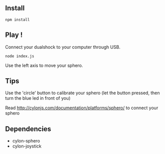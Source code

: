 ## Install 

```
npm install
```

## Play !

Connect your dualshock to your computer through USB.

```
node index.js
```

Use the left axis to move your sphero.

## Tips

Use the 'circle' button to calibrate your sphero (let the button pressed, then turn the blue led in front of you)

Read http://cylonjs.com/documentation/platforms/sphero/ to connect your sphero

## Dependencies

* cylon-sphero
* cylon-joystick